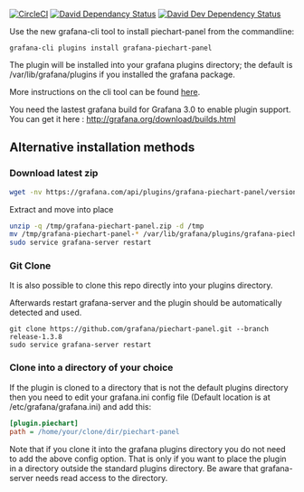 [![CircleCI](https://circleci.com/gh/grafana/piechart-panel.svg?style=svg)](https://circleci.com/gh/grafana/piechart-panel)
[![David Dependancy Status](https://david-dm.org/grafana/piechart-panel.svg)](https://david-dm.org/grafana/piechart-panel)
[![David Dev Dependency Status](https://david-dm.org/grafana/piechart-panel/dev-status.svg)](https://david-dm.org/grafana/piechart-panel/?type=dev)

Use the new grafana-cli tool to install piechart-panel from the commandline:

```
grafana-cli plugins install grafana-piechart-panel
```

The plugin will be installed into your grafana plugins directory; the default is /var/lib/grafana/plugins if you installed the grafana package.

More instructions on the cli tool can be found [here](https://grafana.com/docs/grafana/latest/plugins/installation/).

You need the lastest grafana build for Grafana 3.0 to enable plugin support. You can get it here : http://grafana.org/download/builds.html

## Alternative installation methods

### Download latest zip

```BASH
wget -nv https://grafana.com/api/plugins/grafana-piechart-panel/versions/latest/download -O /tmp/grafana-piechart-panel.zip
```

Extract and move into place
```BASH
unzip -q /tmp/grafana-piechart-panel.zip -d /tmp
mv /tmp/grafana-piechart-panel-* /var/lib/grafana/plugins/grafana-piechart-panel
sudo service grafana-server restart
```

### Git Clone
It is also possible to clone this repo directly into your plugins directory.

Afterwards restart grafana-server and the plugin should be automatically detected and used.

```
git clone https://github.com/grafana/piechart-panel.git --branch release-1.3.8
sudo service grafana-server restart
```

### Clone into a directory of your choice

If the plugin is cloned to a directory that is not the default plugins directory then you need to edit your grafana.ini config file (Default location is at /etc/grafana/grafana.ini) and add this:

```ini
[plugin.piechart]
path = /home/your/clone/dir/piechart-panel
```

Note that if you clone it into the grafana plugins directory you do not need to add the above config option. That is only
if you want to place the plugin in a directory outside the standard plugins directory. Be aware that grafana-server
needs read access to the directory.
